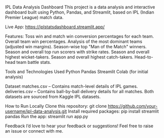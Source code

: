 IPL Data Analysis Dashboard
This project is a data analysis and interactive dashboard built using Python, Pandas, and Streamlit, based on IPL (Indian Premier League) match data.

Live App: https://iplstatsdashboard.streamlit.app/

Features:
Toss win and match win conversion percentages for each team.
Overall team win percentages.
Analysis of the most dominant teams (adjusted win margins).
Season-wise top "Man of the Match" winners.
Season and overall top run scorers with strike rates.
Season and overall highest wicket-takers.
Season and overall highest catch-takers.
Head-to-head team battle stats.

Tools and Technologies Used
Python
Pandas
Streamlit
Colab (for initial analysis)

Dataset
matches.csv – Contains match-level details of IPL games.
deliveries.csv – Contains ball-by-ball delivery details for all matches.
Both datasets are sourced from Kaggle IPL datasets.

How to Run Locally
Clone this repository:
git clone https://github.com/your-username/ipl-data-analysis.git
Install required packages:
pip install streamlit pandas
Run the app:
streamlit run app.py


 Feedback
I’d love to hear your feedback or suggestions! Feel free to raise an issue or connect with me.


